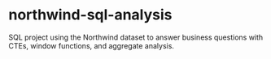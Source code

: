 # northwind-sql-analysis
SQL project using the Northwind dataset to answer business questions with CTEs, window functions, and aggregate analysis.
